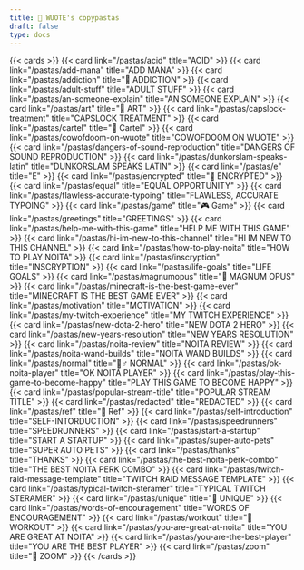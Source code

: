 ```yaml
---
title: 🍝 WUOTE's copypastas
draft: false
type: docs
---
```


{{< cards >}}
{{< card link="/pastas/acid" title="ACID" >}}
{{< card link="/pastas/add-mana" title="ADD MANA" >}}
{{< card link="/pastas/addiction" title="💉 ADDICTION" >}}
{{< card link="/pastas/adult-stuff" title="ADULT STUFF" >}}
{{< card link="/pastas/an-someone-explain" title="AN SOMEONE EXPLAIN" >}}
{{< card link="/pastas/art" title="🎨 ART" >}}
{{< card link="/pastas/capslock-treatment" title="CAPSLOCK TREATMENT" >}}
{{< card link="/pastas/cartel" title="🛒 Cartel" >}}
{{< card link="/pastas/cowofdoom-on-wuote" title="COWOFDOOM ON WUOTE" >}}
{{< card link="/pastas/dangers-of-sound-reproduction" title="DANGERS OF SOUND REPRODUCTION" >}}
{{< card link="/pastas/dunkorslam-speaks-latin" title="DUNKORSLAM SPEAKS LATIN" >}}
{{< card link="/pastas/e" title="E" >}}
{{< card link="/pastas/encrypted" title="🔐 ENCRYPTED" >}}
{{< card link="/pastas/equal" title="EQUAL OPPORTUNITY" >}}
{{< card link="/pastas/flawless-accurate-typoing" title="FLAWLESS, ACCURATE TYPOING" >}}
{{< card link="/pastas/game" title="🎮 Game" >}}
{{< card link="/pastas/greetings" title="GREETINGS" >}}
{{< card link="/pastas/help-me-with-this-game" title="HELP ME WITH THIS GAME" >}}
{{< card link="/pastas/hi-im-new-to-this-channel" title="HI IM NEW TO THIS CHANNEL" >}}
{{< card link="/pastas/how-to-play-noita" title="HOW TO PLAY NOITA" >}}
{{< card link="/pastas/inscryption" title="INSCRYPTION" >}}
{{< card link="/pastas/life-goals" title="LIFE GOALS" >}}
{{< card link="/pastas/magnumopus" title="📜 MAGNUM OPUS" >}}
{{< card link="/pastas/minecraft-is-the-best-game-ever" title="MINECRAFT IS THE BEST GAME EVER" >}}
{{< card link="/pastas/motivation" title="MOTIVATION" >}}
{{< card link="/pastas/my-twitch-experience" title="MY TWITCH EXPERIENCE" >}}
{{< card link="/pastas/new-dota-2-hero" title="NEW DOTA 2 HERO" >}}
{{< card link="/pastas/new-years-resolution" title="NEW YEARS RESOLUTION" >}}
{{< card link="/pastas/noita-review" title="NOITA REVIEW" >}}
{{< card link="/pastas/noita-wand-builds" title="NOITA WAND BUILDS" >}}
{{< card link="/pastas/normal" title="🤷♂ NORMAL" >}}
{{< card link="/pastas/ok-noita-player" title="OK NOITA PLAYER" >}}
{{< card link="/pastas/play-this-game-to-become-happy" title="PLAY THIS GAME TO BECOME HAPPY" >}}
{{< card link="/pastas/popular-stream-title" title="POPULAR STREAM TITLE" >}}
{{< card link="/pastas/redacted" title="REDACTED" >}}
{{< card link="/pastas/ref" title="💎 Ref" >}}
{{< card link="/pastas/self-introduction" title="SELF-INTORDUCTION" >}}
{{< card link="/pastas/speedrunners" title="SPEEDRUNNERS" >}}
{{< card link="/pastas/start-a-startup" title="START A STARTUP" >}}
{{< card link="/pastas/super-auto-pets" title="SUPER AUTO PETS" >}}
{{< card link="/pastas/thanks" title="THANKS" >}}
{{< card link="/pastas/the-best-noita-perk-combo" title="THE BEST NOITA PERK COMBO" >}}
{{< card link="/pastas/twitch-raid-message-template" title="TWITCH RAID MESSAGE TEMPLATE" >}}
{{< card link="/pastas/typical-twitch-steramer" title="TYPICAL TWITCH STERAMER" >}}
{{< card link="/pastas/unique" title="🦄 UNIQUE" >}}
{{< card link="/pastas/words-of-encouragement" title="WORDS OF ENCOURAGEMENT" >}}
{{< card link="/pastas/workout" title="💪 WORKOUT" >}}
{{< card link="/pastas/you-are-great-at-noita" title="YOU ARE GREAT AT NOITA" >}}
{{< card link="/pastas/you-are-the-best-player" title="YOU ARE THE BEST PLAYER" >}}
{{< card link="/pastas/zoom" title="🚾 ZOOM" >}}
{{< /cards >}}
